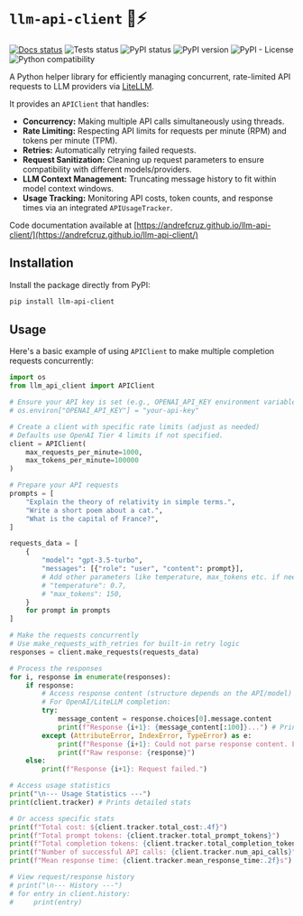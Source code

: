 # `llm-api-client` :robot::zap:

[![Docs status](https://github.com/AndreFCruz/llm-api-client/actions/workflows/docs.yml/badge.svg)](https://andrefcruz.github.io/llm-api-client/)
![Tests status](https://github.com/AndreFCruz/llm-api-client/actions/workflows/tests.yml/badge.svg)
![PyPI status](https://github.com/AndreFCruz/llm-api-client/actions/workflows/pypi-publish.yml/badge.svg)
![PyPI version](https://badgen.net/pypi/v/llm-api-client)
![PyPI - License](https://img.shields.io/pypi/l/llm-api-client)
![Python compatibility](https://badgen.net/pypi/python/llm-api-client)

A Python helper library for efficiently managing concurrent, rate-limited API requests to LLM providers via [LiteLLM](https://github.com/BerriAI/litellm).

It provides an `APIClient` that handles:
*   **Concurrency:** Making multiple API calls simultaneously using threads.
*   **Rate Limiting:** Respecting API limits for requests per minute (RPM) and tokens per minute (TPM).
*   **Retries:** Automatically retrying failed requests.
*   **Request Sanitization:** Cleaning up request parameters to ensure compatibility with different models/providers.
*   **LLM Context Management:** Truncating message history to fit within model context windows.
*   **Usage Tracking:** Monitoring API costs, token counts, and response times via an integrated `APIUsageTracker`.

Code documentation available at [https://andrefcruz.github.io/llm-api-client/](https://andrefcruz.github.io/llm-api-client/)

## Installation

Install the package directly from PyPI:

```bash
pip install llm-api-client
```

## Usage

Here's a basic example of using `APIClient` to make multiple completion requests concurrently:

```python
import os
from llm_api_client import APIClient

# Ensure your API key is set (e.g., OPENAI_API_KEY environment variable)
# os.environ["OPENAI_API_KEY"] = "your-api-key"

# Create a client with specific rate limits (adjust as needed)
# Defaults use OpenAI Tier 4 limits if not specified.
client = APIClient(
    max_requests_per_minute=1000,
    max_tokens_per_minute=100000
)

# Prepare your API requests
prompts = [
    "Explain the theory of relativity in simple terms.",
    "Write a short poem about a cat.",
    "What is the capital of France?",
]

requests_data = [
    {
        "model": "gpt-3.5-turbo",
        "messages": [{"role": "user", "content": prompt}],
        # Add other parameters like temperature, max_tokens etc. if needed
        # "temperature": 0.7,
        # "max_tokens": 150,
    }
    for prompt in prompts
]

# Make the requests concurrently
# Use make_requests_with_retries for built-in retry logic
responses = client.make_requests(requests_data)

# Process the responses
for i, response in enumerate(responses):
    if response:
        # Access response content (structure depends on the API/model)
        # For OpenAI/LiteLLM completion:
        try:
            message_content = response.choices[0].message.content
            print(f"Response {i+1}: {message_content[:100]}...") # Print first 100 chars
        except (AttributeError, IndexError, TypeError) as e:
            print(f"Response {i+1}: Could not parse response content. Error: {e}")
            print(f"Raw response: {response}")
    else:
        print(f"Response {i+1}: Request failed.")

# Access usage statistics
print("\n--- Usage Statistics ---")
print(client.tracker) # Prints detailed stats

# Or access specific stats
print(f"Total cost: ${client.tracker.total_cost:.4f}")
print(f"Total prompt tokens: {client.tracker.total_prompt_tokens}")
print(f"Total completion tokens: {client.tracker.total_completion_tokens}")
print(f"Number of successful API calls: {client.tracker.num_api_calls}")
print(f"Mean response time: {client.tracker.mean_response_time:.2f}s")

# View request/response history
# print("\n--- History ---")
# for entry in client.history:
#     print(entry)

```
